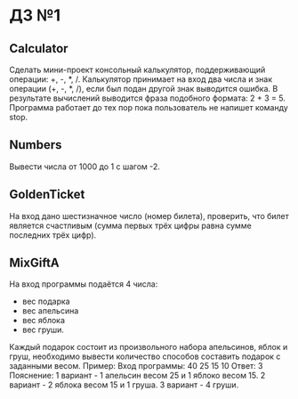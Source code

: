 # ДЗ №1
## Calculator
Сделать мини-проект консольный калькулятор, поддерживающий операции: +, -, *, /.
Калькулятор принимает на вход два числа и знак операции (+, -, *, /), если был подан другой знак выводится ошибка.
В результате вычислений выводится фраза подобного формата: 2 + 3 = 5.
Программа работает до тех пор пока пользователь не напишет команду stop.

## Numbers
Вывести числа от 1000 до 1 с шагом -2.

## GoldenTicket
На вход дано шестизначное число (номер билета), проверить, что билет является счастливым (сумма первых трёх цифры равна сумме последних трёх цифр).

## MixGiftA
На вход программы подаётся 4 числа: 
- вес подарка
- вес апельсина
- вес яблока
- вес груши. 

Каждый подарок состоит из произвольного набора апельсинов, яблок и груш, необходимо вывести количество способов составить подарок с заданными весом.
Пример:
Вход программы: 40 25 15 10
Ответ: 3
Пояснение:
1 вариант - 1 апельсин весом 25 и 1 яблоко весом 15.
2 вариант - 2 яблока весом 15 и 1 груша.
3 вариант - 4 груши.


